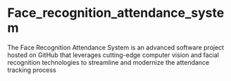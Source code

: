 # Face_recognition_attendance_system
The Face Recognition Attendance System is an advanced software project hosted on GitHub that leverages cutting-edge computer vision and facial recognition technologies to streamline and modernize the attendance tracking process
